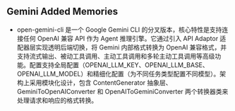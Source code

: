 ## Gemini Added Memories

* open-gemini-cli 是一个 Google Gemini CLI 的分叉版本，核心特性是支持连接任何 OpenAI 兼容 API 作为 Agent 推理引擎。它通过引入 API Adaptor 适配器层实现透明后端切换，将 Gemini 内部格式转换为 OpenAI 兼容格式，并支持流式输出、被动工具调用、主动工具调用和多轮主动工具调用等高级功能。配置支持全局配置（OPENAI\_LLM\_KEY、OPENAI\_LLM\_BASE、OPENAI\_LLM\_MODEL）和精细化配置（为不同任务类型配置不同模型）。架构上采用模块化设计，包含 ContentGenerator 抽象层、GeminiToOpenAIConverter 和 OpenAIToGeminiConverter 两个转换器类来处理请求和响应的格式转换。

